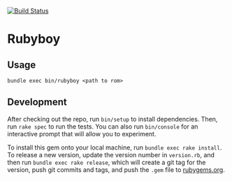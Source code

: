 [![Build Status](https://travis-ci.org/SkippyZA/rubyboy.svg?branch=master)](https://travis-ci.org/SkippyZA/rubyboy)

# Rubyboy

## Usage

`bundle exec bin/rubyboy <path to rom>`

## Development

After checking out the repo, run `bin/setup` to install dependencies. Then, run `rake spec` to run the tests. You can also run `bin/console` for an interactive prompt that will allow you to experiment.

To install this gem onto your local machine, run `bundle exec rake install`. To release a new version, update the version number in `version.rb`, and then run `bundle exec rake release`, which will create a git tag for the version, push git commits and tags, and push the `.gem` file to [rubygems.org](https://rubygems.org).
